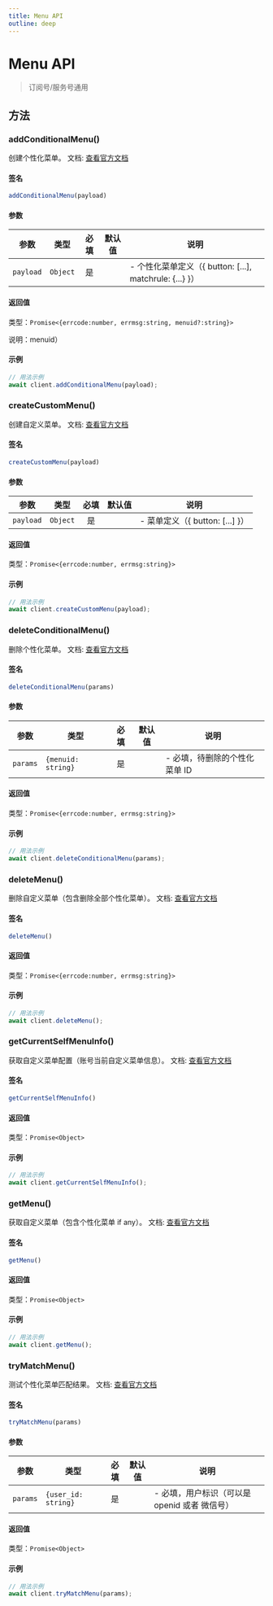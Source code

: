 ```yaml
---
title: Menu API
outline: deep
---
```


# Menu API

> 订阅号/服务号通用

## 方法

### addConditionalMenu()
创建个性化菜单。
文档: [查看官方文档](https://developers.weixin.qq.com/doc/service/api/custommenu/api_addconditionalmenu.html)

#### 签名
```ts
addConditionalMenu(payload)
```
#### 参数

| 参数 | 类型 | 必填 | 默认值 | 说明 |
|---|---|:---:|---|---|
| `payload` | `Object` | 是 |  | - 个性化菜单定义（&#123; button: [...], matchrule: &#123;...&#125; &#125;） |
#### 返回值

类型：`Promise<{errcode:number, errmsg:string, menuid?:string}>`


说明：menuid）
#### 示例
```ts
// 用法示例
await client.addConditionalMenu(payload);
```

### createCustomMenu()
创建自定义菜单。
文档: [查看官方文档](https://developers.weixin.qq.com/doc/service/api/custommenu/api_createcustommenu.html)

#### 签名
```ts
createCustomMenu(payload)
```
#### 参数

| 参数 | 类型 | 必填 | 默认值 | 说明 |
|---|---|:---:|---|---|
| `payload` | `Object` | 是 |  | - 菜单定义（&#123; button: [...] &#125;） |
#### 返回值

类型：`Promise<{errcode:number, errmsg:string}>`

#### 示例
```ts
// 用法示例
await client.createCustomMenu(payload);
```

### deleteConditionalMenu()
删除个性化菜单。
文档: [查看官方文档](https://developers.weixin.qq.com/doc/service/api/custommenu/api_deleteconditionalmenu.html)

#### 签名
```ts
deleteConditionalMenu(params)
```
#### 参数

| 参数 | 类型 | 必填 | 默认值 | 说明 |
|---|---|:---:|---|---|
| `params` | `{menuid: string}` | 是 |  | - 必填，待删除的个性化菜单 ID |
#### 返回值

类型：`Promise<{errcode:number, errmsg:string}>`

#### 示例
```ts
// 用法示例
await client.deleteConditionalMenu(params);
```

### deleteMenu()
删除自定义菜单（包含删除全部个性化菜单）。
文档: [查看官方文档](https://developers.weixin.qq.com/doc/service/api/custommenu/api_deletemenu.html)

#### 签名
```ts
deleteMenu()
```
#### 返回值

类型：`Promise<{errcode:number, errmsg:string}>`

#### 示例
```ts
// 用法示例
await client.deleteMenu();
```

### getCurrentSelfMenuInfo()
获取自定义菜单配置（账号当前自定义菜单信息）。
文档: [查看官方文档](https://developers.weixin.qq.com/doc/service/api/custommenu/api_getcurrentselfmenuinfo.html)

#### 签名
```ts
getCurrentSelfMenuInfo()
```
#### 返回值

类型：`Promise<Object>`

#### 示例
```ts
// 用法示例
await client.getCurrentSelfMenuInfo();
```

### getMenu()
获取自定义菜单（包含个性化菜单 if any）。
文档: [查看官方文档](https://developers.weixin.qq.com/doc/service/api/custommenu/api_getmenu.html)

#### 签名
```ts
getMenu()
```
#### 返回值

类型：`Promise<Object>`

#### 示例
```ts
// 用法示例
await client.getMenu();
```

### tryMatchMenu()
测试个性化菜单匹配结果。
文档: [查看官方文档](https://developers.weixin.qq.com/doc/service/api/custommenu/api_trymatchmenu.html)

#### 签名
```ts
tryMatchMenu(params)
```
#### 参数

| 参数 | 类型 | 必填 | 默认值 | 说明 |
|---|---|:---:|---|---|
| `params` | `{user_id: string}` | 是 |  | - 必填，用户标识（可以是 openid 或者 微信号） |
#### 返回值

类型：`Promise<Object>`

#### 示例
```ts
// 用法示例
await client.tryMatchMenu(params);
```
